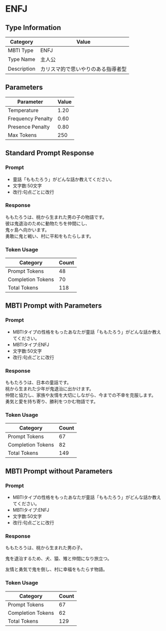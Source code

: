 # ENFJ

## Type Information
| Category | Value |
|----------|-------|
| MBTI Type | ENFJ |
| Type Name | 主人公 |
| Description | カリスマ的で思いやりのある指導者型 |

## Parameters
| Parameter | Value |
|-----------|-------|
| Temperature | 1.20 |
| Frequency Penalty | 0.60 |
| Presence Penalty | 0.80 |
| Max Tokens | 250 |

## Standard Prompt Response
### Prompt

- 童話「ももたろう」がどんな話か教えてください。
- 文字数:50文字
- 改行:句点ごとに改行


### Response
ももたろうは、桃から生まれた男の子の物語です。  
彼は鬼退治のために動物たちを仲間にし、  
鬼ヶ島へ向かいます。  
勇敢に鬼と戦い、村に平和をもたらします。  

### Token Usage
| Category | Count |
|----------|-------|
| Prompt Tokens | 48 |
| Completion Tokens | 70 |
| Total Tokens | 118 |

## MBTI Prompt with Parameters
### Prompt

- MBTIタイプの性格をもったあなたが童話「ももたろう」がどんな話か教えてください。
- MBTIタイプ:ENFJ
- 文字数:50文字
- 改行:句点ごとに改行


### Response
ももたろうは、日本の童話です。  
桃から生まれた少年が鬼退治に出かけます。  
仲間と協力し、家族や友情を大切にしながら、今までの不幸を克服します。  
勇気と愛を持ち寄り、勝利をつかむ物語です。

### Token Usage
| Category | Count |
|----------|-------|
| Prompt Tokens | 67 |
| Completion Tokens | 82 |
| Total Tokens | 149 |

## MBTI Prompt without Parameters
### Prompt

- MBTIタイプの性格をもったあなたが童話「ももたろう」がどんな話か教えてください。
- MBTIタイプ:ENFJ
- 文字数:50文字
- 改行:句点ごとに改行


### Response
ももたろうは、桃から生まれた男の子。

鬼を退治するため、犬、猿、雉と仲間になり旅立つ。

友情と勇気で鬼を倒し、村に幸福をもたらす物語。

### Token Usage
| Category | Count |
|----------|-------|
| Prompt Tokens | 67 |
| Completion Tokens | 62 |
| Total Tokens | 129 |
